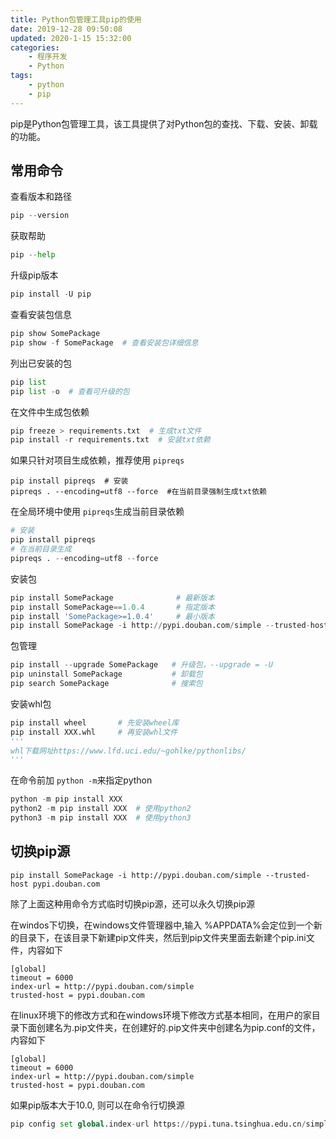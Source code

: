 ```yaml
---
title: Python包管理工具pip的使用
date: 2019-12-28 09:50:08
updated: 2020-1-15 15:32:00
categories: 
    - 程序开发
    - Python
tags:
    - python
    - pip
---
```

pip是Python包管理工具，该工具提供了对Python包的查找、下载、安装、卸载的功能。

<!-- more -->

## 常用命令

查看版本和路径

```python
pip --version
```

获取帮助

```python
pip --help
```

升级pip版本

```python
pip install -U pip
```

查看安装包信息

```python
pip show SomePackage
pip show -f SomePackage  # 查看安装包详细信息
```

列出已安装的包

```python
pip list
pip list -o  # 查看可升级的包
```

在文件中生成包依赖

```python
pip freeze > requirements.txt  # 生成txt文件
pip install -r requirements.txt  # 安装txt依赖
```

如果只针对项目生成依赖，推荐使用 `pipreqs`

```
pip install pipreqs  # 安装
pipreqs . --encoding=utf8 --force  #在当前目录强制生成txt依赖
```

在全局环境中使用 `pipreqs`生成当前目录依赖

```python
# 安装
pip install pipreqs
# 在当前目录生成
pipreqs . --encoding=utf8 --force
```

安装包

```python
pip install SomePackage              # 最新版本
pip install SomePackage==1.0.4       # 指定版本
pip install 'SomePackage>=1.0.4'     # 最小版本
pip install SomePackage -i http://pypi.douban.com/simple --trusted-host pypi.douban.com  # 用国内镜像安装，可以解决安装慢的问题
```

包管理

```python
pip install --upgrade SomePackage   # 升级包，--upgrade = -U
pip uninstall SomePackage           # 卸载包
pip search SomePackage              # 搜索包
```

安装whl包

```python
pip install wheel       # 先安装wheel库
pip install XXX.whl     # 再安装whl文件
'''
whl下载网址https://www.lfd.uci.edu/~gohlke/pythonlibs/
'''
```

在命令前加 `python -m`来指定python

```python
python -m pip install XXX
python2 -m pip install XXX  # 使用python2
python3 -m pip install XXX  # 使用python3
```

## 切换pip源

```
pip install SomePackage -i http://pypi.douban.com/simple --trusted-host pypi.douban.com
```

除了上面这种用命令方式临时切换pip源，还可以永久切换pip源

在windos下切换，在windows文件管理器中,输入 %APPDATA%会定位到一个新的目录下，在该目录下新建pip文件夹，然后到pip文件夹里面去新建个pip.ini文件，内容如下

```
[global]
timeout = 6000
index-url = http://pypi.douban.com/simple
trusted-host = pypi.douban.com
```

在linux环境下的修改方式和在windows环境下修改方式基本相同，在用户的家目录下面创建名为.pip文件夹，在创建好的.pip文件夹中创建名为pip.conf的文件，内容如下

```
[global]
timeout = 6000
index-url = http://pypi.douban.com/simple
trusted-host = pypi.douban.com
```

如果pip版本大于10.0, 则可以在命令行切换源

```python
pip config set global.index-url https://pypi.tuna.tsinghua.edu.cn/simple
```
